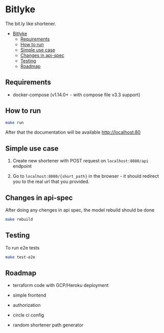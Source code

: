 # Bitlyke

The bit.ly like shortener.

- [Bitlyke](#bitlyke)
  - [Requirements](#requirements)
  - [How to run](#how-to-run)
  - [Simple use case](#simple-use-case)
  - [Changes in api-spec](#changes-in-api-spec)
  - [Testing](#testing)
  - [Roadmap](#roadmap)

## Requirements

- docker-compose (v1.14.0+ - with compose file v3.3 support)

## How to run

``` bash
make run
```

After that the documentation will be available <http://localhost:80>

## Simple use case

1. Create new shortener with POST request on `localhost:8080/api` endpoint

2. Go to `localhost:8080/{short_path}` in the browser - it should redirect you to the real url that you provided.

## Changes in api-spec

After doing any chenges in api spec, the model rebuild should be done

``` bash
make rebuild
```

## Testing

To run e2e tests

``` bash
make test-e2e
```

## Roadmap

- terraform code with GCP/Heroku deployment

- simple frontend

- authorization

- circle ci config

- random shortener path generator
